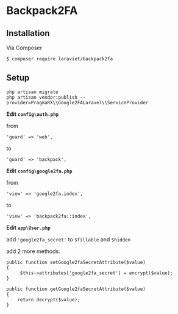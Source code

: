 # Backpack2FA

## Installation

Via Composer

``` bash
$ composer require laraviet/backpack2fa
```

## Setup

```
php artisan migrate
php artisan vendor:publish --provider=PragmaRX\\Google2FALaravel\\ServiceProvider

```

**Edit `config\auth.php`**

from

```
'guard' => 'web',
```

to

```
'guard' => 'backpack',
```

**Edit `config\google2fa.php`**

from

```
'view' => 'google2fa.index',
```

to

```
'view' => 'backpack2fa::index',
```

**Edit `app\User.php`**

add `'google2fa_secret'` to `$fillable` and `$hidden`

add 2 more methods:

```
public function setGoogle2faSecretAttribute($value)
{
     $this->attributes['google2fa_secret'] = encrypt($value);
}
```

```
public function getGoogle2faSecretAttribute($value)
{
    return decrypt($value);
}
```